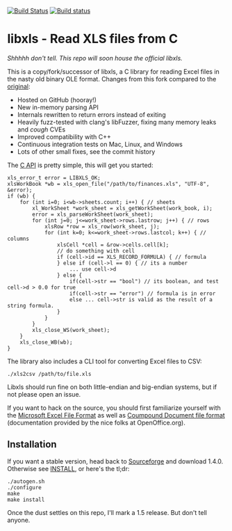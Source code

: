 [![Build Status](https://travis-ci.org/evanmiller/libxls.svg?branch=master)](https://travis-ci.org/evanmiller/libxls)
[![Build status](https://ci.appveyor.com/api/projects/status/4ais4ilmbhuu605c?svg=true)](https://ci.appveyor.com/project/evanmiller/libxls)

libxls - Read XLS files from C
==

*Shhhhh don't tell. This repo will soon house the official libxls.*

This is a copy/fork/successor of libxls, a C library for reading Excel files in
the nasty old binary OLE format. Changes from this fork compared to the [original](https://sourceforge.net/projects/libxls/):

* Hosted on GitHub (hooray!)
* New in-memory parsing API
* Internals rewritten to return errors instead of exiting
* Heavily fuzz-tested with clang's libFuzzer, fixing many memory leaks and *cough* CVEs
* Improved compatibility with C++
* Continuous integration tests on Mac, Linux, and Windows
* Lots of other small fixes, see the commit history

The [C API](include/xls.h) is pretty simple, this will get you started:

```{C}
xls_error_t error = LIBXLS_OK;
xlsWorkBook *wb = xls_open_file("/path/to/finances.xls", "UTF-8", &error);
if (wb) {
    for (int i=0; i<wb->sheets.count; i++) { // sheets
        xl_WorkSheet *work_sheet = xls_getWorkSheet(work_book, i);
        error = xls_parseWorkSheet(work_sheet);
        for (int j=0; j<=work_sheet->rows.lastrow; j++) { // rows
            xlsRow *row = xls_row(work_sheet, j);
            for (int k=0; k<=work_sheet->rows.lastcol; k++) { // columns
                xlsCell *cell = &row->cells.cell[k];
                // do something with cell
                if (cell->id == XLS_RECORD_FORMULA) { // formula
                } else if (cell->l == 0) { // its a number
                    ... use cell->d
                } else {
                    if(cell->str == "bool") // its boolean, and test cell->d > 0.0 for true
                    if(cell->str == "error") // formula is in error
                    else ... cell->str is valid as the result of a string formula.
                }
            }
        }
        xls_close_WS(work_sheet);
    }
    xls_close_WB(wb);
}
```

The library also includes a CLI tool for converting Excel files to CSV:

    ./xls2csv /path/to/file.xls

Libxls should run fine on both little-endian and big-endian systems, but if not
please open an issue.

If you want to hack on the source, you should first familiarize yourself with the [Microsoft Excel File Format](http://sc.openoffice.org/excelfileformat.pdf) as well as [Coumpound Document file format](http://sc.openoffice.org/compdocfileformat.pdf) (documentation provided by the nice folks at OpenOffice.org).

Installation
---

If you want a stable version, head back to [Sourceforge](https://sourceforge.net/projects/libxls/files/) and download 1.4.0. Otherwise see [INSTALL](INSTALL), or here's the tl;dr:

```
./autogen.sh
./configure
make
make install
```

Once the dust settles on this repo, I'll mark a 1.5 release. But don't tell anyone.

